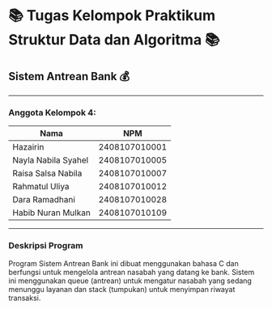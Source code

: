 # :books: Tugas Kelompok Praktikum Struktur Data dan Algoritma :books:
## Sistem Antrean Bank :moneybag: 
---

### Anggota Kelompok 4:
| Nama                   | NPM           |
|------------------------|---------------|
| Hazairin               | 2408107010001 |
| Nayla Nabila Syahel    | 2408107010005 |
| Raisa Salsa Nabila     | 2408107010007 |
| Rahmatul Uliya         | 2408107010012 |
| Dara Ramadhani         | 2408107010028 |
| Habib Nuran Mulkan     | 2408107010109 |

---

### Deskripsi Program
Program Sistem Antrean Bank ini dibuat menggunakan bahasa C dan berfungsi untuk mengelola antrean nasabah yang datang ke bank. Sistem ini menggunakan queue (antrean) untuk mengatur nasabah yang sedang menunggu layanan dan stack (tumpukan) untuk menyimpan riwayat transaksi.
